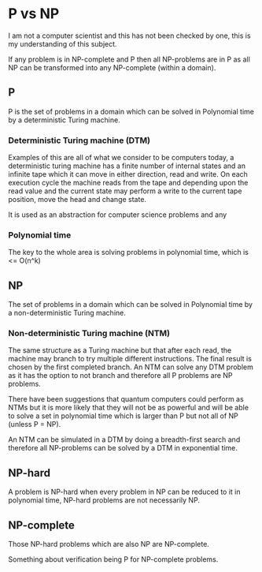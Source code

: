 # P vs NP

I am not a computer scientist and this has not been checked by one, this is my understanding of this subject.

If any problem is in NP-complete and P then all NP-problems are in P as all NP can be transformed into any NP-complete 
 (within a domain).


## P

P is the set of problems in a domain which can be solved in Polynomial time by a deterministic Turing machine.


### Deterministic Turing machine (DTM)

Examples of this are all of what we consider to be computers today, a deterministic turing machine has a finite number
of internal states and an infinite tape which it can move in either direction, read and write. On each execution cycle 
the machine reads from the tape and depending upon the read value and the current state may perform a write to the 
current tape position, move the head and change state.

It is used as an abstraction for computer science problems and any 


### Polynomial time

The key to the whole area is solving problems in polynomial time, which is <= O(n^k)


## NP

The set of problems in a domain which can be solved in Polynomial time by a non-deterministic Turing machine.


### Non-deterministic Turing machine (NTM)

The same structure as a Turing machine but that after each read, the machine may branch to try multiple different 
instructions. The final result is chosen by the first completed branch. An NTM can solve any DTM problem as it has the
option to not branch and therefore all P problems are NP problems.

There have been suggestions that quantum computers could perform as NTMs but it is more likely that they will not be 
as powerful and will be able to solve a set in polynomial time which is larger than P but not all of NP (unless P = NP).

An NTM can be simulated in a DTM by doing a breadth-first search and therefore all NP-problems can be solved by a DTM
in exponential time.


## NP-hard

A problem is NP-hard when every problem in NP can be reduced to it in polynomial time, NP-hard problems are not 
necessarily NP.


## NP-complete

Those NP-hard problems which are also NP are NP-complete.



Something about verification being P for NP-complete problems.